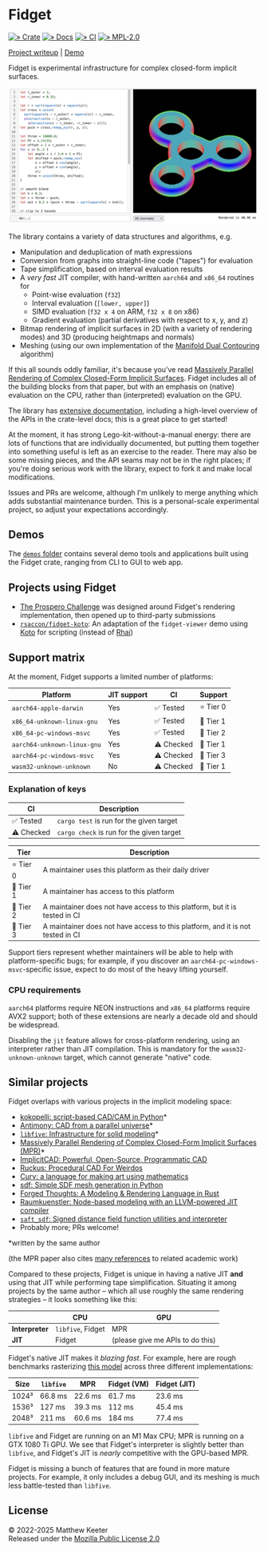 # Fidget
[![» Crate](https://badgen.net/crates/v/fidget)](https://crates.io/crates/fidget)
[![» Docs](https://badgen.net/badge/api/docs.rs/df3600)](https://docs.rs/fidget/)
[![» CI](https://badgen.net/github/checks/mkeeter/fidget/main)](https://github.com/mkeeter/fidget/actions/)
[![» MPL-2.0](https://badgen.net/github/license/mkeeter/fidget)](LICENSE.txt)

[Project writeup](https://mattkeeter.com/projects/fidget) | [Demo](https://mattkeeter.com/projects/fidget/demo)

Fidget is experimental infrastructure for complex closed-form implicit surfaces.

[![screenshot of web editor](demos/web-editor/screenshot.png)](https://mattkeeter.com/projects/fidget/demo)

The library contains a variety of data structures and algorithms, e.g.

- Manipulation and deduplication of math expressions
- Conversion from graphs into straight-line code ("tapes") for evaluation
- Tape simplification, based on interval evaluation results
- A _very fast_ JIT compiler, with hand-written `aarch64` and `x86_64` routines
  for
    - Point-wise evaluation (`f32`)
    - Interval evaluation (`[lower, upper]`)
    - SIMD evaluation (`f32 x 4` on ARM, `f32 x 8` on x86)
    - Gradient evaluation (partial derivatives with respect to x, y, and z)
- Bitmap rendering of implicit surfaces in 2D (with a variety of rendering
  modes) and 3D (producing heightmaps and normals)
- Meshing (using our own implementation of the
  [Manifold Dual Contouring](https://people.engr.tamu.edu/schaefer/research/dualsimp_tvcg.pdf)
  algorithm)

If this all sounds oddly familiar, it's because you've read
[Massively Parallel Rendering of Complex Closed-Form Implicit Surfaces](https://www.mattkeeter.com/research/mpr/).
Fidget includes all of the building blocks from that paper, but with an emphasis
on (native) evaluation on the CPU, rather than (interpreted) evaluation on the
GPU.

The library has [extensive documentation](https://docs.rs/fidget/latest/fidget/),
including a high-level overview of the APIs in the crate-level docs; this is a
great place to get started!

At the moment, it has strong Lego-kit-without-a-manual energy: there are lots of
functions that are individually documented, but putting them together into
something useful is left as an exercise to the reader.  There may also be some
missing pieces, and the API seams may not be in the right places; if you're
doing serious work with the library, expect to fork it and make local
modifications.

Issues and PRs are welcome, although I'm unlikely to merge anything which adds
substantial maintenance burden.  This is a personal-scale experimental project,
so adjust your expectations accordingly.

## Demos
The [`demos` folder](demos/README.md) contains several demo tools and
applications built using the Fidget crate,
ranging from CLI to GUI to web app.

## Projects using Fidget
- [The Prospero Challenge](https://mattkeeter.com/projects/prospero) was
  designed around Fidget's rendering implementation, then opened up to
  third-party submissions
- [`rsaccon/fidget-koto`](https://github.com/rsaccon/fidget-koto): An adaptation
  of the `fidget-viewer` demo using [Koto](https://koto.dev/) for scripting
  (instead of [Rhai](https://rhai.rs))

## Support matrix
At the moment, Fidget supports a limited number of platforms:

| Platform                    | JIT support | CI         | Support   |
|-----------------------------|-------------|------------|-----------|
| `aarch64-apple-darwin`      | Yes         | ✅ Tested  | ⭐️ Tier 0 |
| `x86_64-unknown-linux-gnu`  | Yes         | ✅ Tested  | 🥇 Tier 1 |
| `x86_64-pc-windows-msvc`    | Yes         | ✅ Tested  | 🥈 Tier 2 |
| `aarch64-unknown-linux-gnu` | Yes         | ⚠️  Checked | 🥇 Tier 1 |
| `aarch64-pc-windows-msvc`   | Yes         | ⚠️  Checked | 🥉 Tier 3 |
| `wasm32-unknown-unknown`    | No          | ⚠️  Checked | 🥇 Tier 1 |

### Explanation of keys
| CI         | Description                               |
|------------|-------------------------------------------|
| ✅ Tested  | `cargo test` is run for the given target  |
| ⚠️  Checked | `cargo check` is run for the given target |

| Tier      | Description                                                                    |
|-----------|--------------------------------------------------------------------------------|
| ⭐️ Tier 0 | A maintainer uses this platform as their daily driver                          |
| 🥇 Tier 1 | A maintainer has access to this platform                                       |
| 🥈 Tier 2 | A maintainer does not have access to this platform, but it is tested in CI     |
| 🥉 Tier 3 | A maintainer does not have access to this platform, and it is not tested in CI |

Support tiers represent whether maintainers will be able to help with
platform-specific bugs; for example, if you discover an
`aarch64-pc-windows-msvc`-specific issue, expect to do most of the heavy lifting
yourself.

### CPU requirements
`aarch64` platforms require NEON instructions and `x86_64` platforms require
AVX2 support; both of these extensions are nearly a decade old and should be
widespread.

Disabling the `jit` feature allows for cross-platform rendering, using an
interpreter rather than JIT compilation.  This is mandatory for the
`wasm32-unknown-unknown` target, which cannot generate "native" code.

## Similar projects
Fidget overlaps with various projects in the implicit modeling space:

- [kokopelli: script-based CAD/CAM in Python](https://mattkeeter.com/projects/kokopelli)*
- [Antimony: CAD from a parallel universe](https://mattkeeter.com/projects/antimony)*
- [`libfive`: Infrastructure for solid modeling](https://libfive.com)*
- [Massively Parallel Rendering of Complex Closed-Form Implicit Surfaces (MPR)](https://github.com/mkeeter/mpr)*
- [ImplicitCAD: Powerful, Open-Source, Programmatic CAD](https://implicitcad.org/)
- [Ruckus: Procedural CAD For Weirdos](https://docs.racket-lang.org/ruckus/index.html)
- [Curv: a language for making art using mathematics](https://github.com/curv3d/curv)
- [sdf: Simple SDF mesh generation in Python](https://github.com/fogleman/sdf)
- [Forged Thoughts: A Modeling & Rendering Language in Rust](https://forgedthoughts.com/)
- [Raumkuenstler: Node-based modeling with an LLVM-powered JIT compiler](https://github.com/elisabeth96/Raumkuenstler)
- [`saft_sdf`: Signed distance field function utilities and interpreter](https://docs.rs/saft-sdf/0.2.1/saft_sdf/)
- Probably more; PRs welcome!

*written by the same author

(the MPR paper also cites
[many references](https://dl.acm.org/doi/10.1145/3386569.3392429#sec-ref)
to related academic work)

Compared to these projects, Fidget is unique in having a native JIT **and**
using that JIT while performing tape simplification.  Situating it among
projects by the same author – which all use roughly the same rendering
strategies – it looks something like this:

|                 | CPU               | GPU
|-----------------|-------------------|------
| **Interpreter** | `libfive`, Fidget | MPR
| **JIT**         | Fidget            | (please give me APIs to do this)

Fidget's native JIT makes it _blazing fast_.
For example, here are rough benchmarks rasterizing [this model](https://www.mattkeeter.com/projects/siggraph/depth_norm@2x.png)
across three different implementations:

Size  | `libfive` | MPR     | Fidget (VM) | Fidget (JIT)
------|-----------|---------|-------------|---------------
1024³ | 66.8 ms   | 22.6 ms | 61.7 ms     | 23.6 ms
1536³ | 127 ms    | 39.3 ms | 112 ms      | 45.4 ms
2048³ | 211 ms    | 60.6 ms | 184 ms      | 77.4 ms

`libfive` and Fidget are running on an M1 Max CPU; MPR is running on a GTX 1080
Ti GPU.  We see that Fidget's interpreter is slightly better than `libfive`, and
Fidget's JIT is _nearly_ competitive with the GPU-based MPR.

Fidget is missing a bunch of features that are found in more mature projects.
For example, it only includes a debug GUI, and its meshing is much less
battle-tested than `libfive`.

## License
© 2022-2025 Matthew Keeter  
Released under the [Mozilla Public License 2.0](https://github.com/mkeeter/fidget/blob/main/LICENSE.txt)
